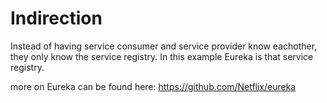# Indirection
Instead of having service consumer and service provider know eachother, they only know the service registry.
In this example Eureka is that service registry.

more on Eureka can be found here: https://github.com/Netflix/eureka